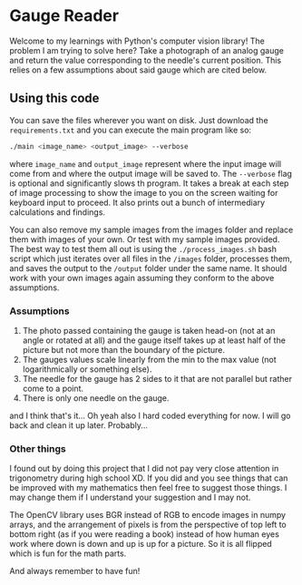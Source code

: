 # Gauge Reader

Welcome to my learnings with Python's computer vision library! The problem I am trying to solve here? Take a photograph of an analog gauge and return the value corresponding to the needle's current position. This relies on a few assumptions about said gauge which are cited below.

## Using this code

You can save the files wherever you want on disk. Just download the `requirements.txt` and you can execute the main program like so:

```bash
./main <image_name> <output_image> --verbose
```

where `image_name` and `output_image` represent where the input image will come from and where the output image will be saved to. The `--verbose` flag is optional and significantly slows th program. It takes a break at each step of image processing to show the image to you on the screen waiting for keyboard input to proceed. It also prints out a bunch of intermediary calculations and findings.

You can also remove my sample images from the images folder and replace them with images of your own. Or test with my sample images provided. The best way to test them all out is using the `./process_images.sh` bash script which just iterates over all files in the `/images` folder, processes them, and saves the output to the `/output` folder under the same name. It should work with your own images again assuming they conform to the above assumptions.

### Assumptions

1. The photo passed containing the gauge is taken head-on (not at an angle or rotated at all) and the gauge itself takes up at least half of the picture but not more than the boundary of the picture.
2. The gauges values scale linearly from the min to the max value (not logarithmically or something else).
3. The needle for the gauge has 2 sides to it that are not parallel but rather come to a point.
4. There is only one needle on the gauge.

and I think that's it... Oh yeah also I hard coded everything for now. I will go back and clean it up later. Probably...

### Other things

I found out by doing this project that I did not pay very close attention in trigonometry during high school XD. If you did and you see things that can be improved with my mathematics then feel free to suggest those things. I may change them if I understand your suggestion and I may not.

The OpenCV library uses BGR instead of RGB to encode images in numpy arrays, and the arrangement of pixels is from the perspective of top left to bottom right (as if you were reading a book) instead of how human eyes work where down is down and up is up for a picture. So it is all flipped which is fun for the math parts.

And always remember to have fun!
